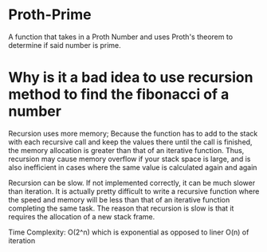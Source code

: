 # Proth-Prime

 A function that takes in a Proth Number and uses Proth's theorem to determine if said number is prime.

# Why is it a bad idea to use recursion method to find the fibonacci of a number

Recursion uses more memory; Because the function has to add to the stack with each recursive call and keep the values there until the call is finished, the memory allocation is greater than that of an iterative function. Thus, recursion may cause memory overflow if your stack space is large, and is also inefficient in cases where the same value is calculated again and again

Recursion can be slow. If not implemented correctly, it can be much slower than iteration. It is actually pretty difficult to write a recursive function where the speed and memory will be less than that of an iterative function completing the same task. The reason that recursion is slow is that it requires the allocation of a new stack frame.

Time Complexity: O(2^n)  which is exponential as opposed to liner O(n) of iteration
